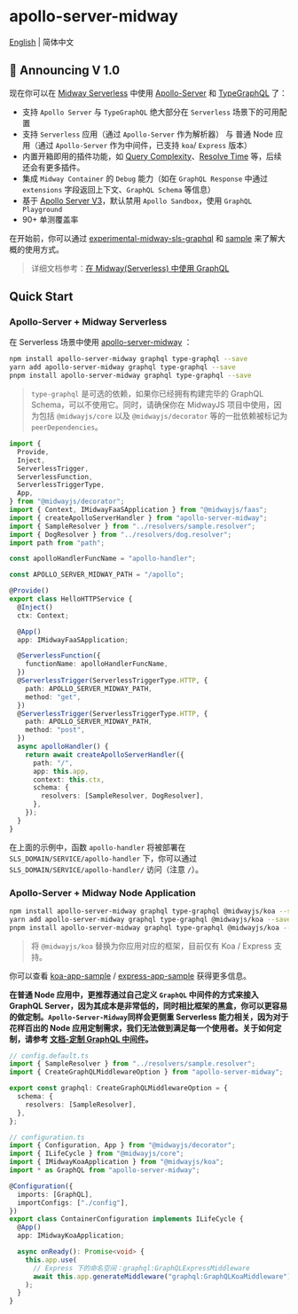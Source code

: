 # apollo-server-midway

[English](./README.en-US.md) | 简体中文

## 🎉 Announcing V 1.0

现在你可以在 [Midway Serverless](https://www.yuque.com/midwayjs/midway_v2/serverless_introduction) 中使用 [Apollo-Server](https://www.apollographql.com/docs/apollo-server) 和 [TypeGraphQL](https://github.com/MichalLytek/type-graphql) 了：

- 支持 `Apollo Server` 与 `TypeGraphQL` 绝大部分在 `Serverless` 场景下的可用配置
- 支持 `Serverless` 应用（通过 `Apollo-Server` 作为解析器） 与 普通 Node 应用（通过 `Apollo-Server` 作为中间件，已支持 `koa`/ `Express` 版本）
- 内置开箱即用的插件功能，如 [Query Complexity](packages/apollo-query-complexity)、[Resolve Time](packages/apollo-resolve-time) 等，后续还会有更多插件。
- 集成 `Midway Container` 的 `Debug` 能力（如在 `GraphQL Response` 中通过 `extensions` 字段返回上下文、`GraphQL Schema` 等信息）
- 基于 [Apollo Server V3](https://www.apollographql.com/docs/apollo-server/migration/)，默认禁用 `Apollo Sandbox`，使用 `GraphQL Playground`
- 90+ 单测覆盖率

在开始前，你可以通过 [experimental-midway-sls-graphql](https://github.com/linbudu599/experimental-midway-sls-graphql) 和 [sample](packages/sample/src/function/hello.ts) 来了解大概的使用方式。

> 详细文档参考：[在 Midway(Serverless) 中使用 GraphQL](https://www.yuque.com/midwayjs/midway_v2/qfdtnx)

## Quick Start

### Apollo-Server + Midway Serverless

在 Serverless 场景中使用 [apollo-server-midway](packages/apollo-server-midway) ：

```bash
npm install apollo-server-midway graphql type-graphql --save
yarn add apollo-server-midway graphql type-graphql --save
pnpm install apollo-server-midway graphql type-graphql --save
```

> `type-graphql` 是可选的依赖，如果你已经拥有构建完毕的 GraphQL Schema，可以不使用它。同时，请确保你在 MidwayJS 项目中使用，因为包括 `@midwayjs/core` 以及 `@midwayjs/decorator` 等的一批依赖被标记为 `peerDependencies`。

```typescript
import {
  Provide,
  Inject,
  ServerlessTrigger,
  ServerlessFunction,
  ServerlessTriggerType,
  App,
} from "@midwayjs/decorator";
import { Context, IMidwayFaaSApplication } from "@midwayjs/faas";
import { createApolloServerHandler } from "apollo-server-midway";
import { SampleResolver } from "../resolvers/sample.resolver";
import { DogResolver } from "../resolvers/dog.resolver";
import path from "path";

const apolloHandlerFuncName = "apollo-handler";

const APOLLO_SERVER_MIDWAY_PATH = "/apollo";

@Provide()
export class HelloHTTPService {
  @Inject()
  ctx: Context;

  @App()
  app: IMidwayFaaSApplication;

  @ServerlessFunction({
    functionName: apolloHandlerFuncName,
  })
  @ServerlessTrigger(ServerlessTriggerType.HTTP, {
    path: APOLLO_SERVER_MIDWAY_PATH,
    method: "get",
  })
  @ServerlessTrigger(ServerlessTriggerType.HTTP, {
    path: APOLLO_SERVER_MIDWAY_PATH,
    method: "post",
  })
  async apolloHandler() {
    return await createApolloServerHandler({
      path: "/",
      app: this.app,
      context: this.ctx,
      schema: {
        resolvers: [SampleResolver, DogResolver],
      },
    });
  }
}
```

在上面的示例中，函数 `apollo-handler` 将被部署在 `SLS_DOMAIN/SERVICE/apollo-handler` 下，你可以通过 `SLS_DOMAIN/SERVICE/apollo-handler/` 访问（注意 `/`）。

### Apollo-Server + Midway Node Application

```bash
npm install apollo-server-midway graphql type-graphql @midwayjs/koa --save
yarn add apollo-server-midway graphql type-graphql @midwayjs/koa --save
pnpm install apollo-server-midway graphql type-graphql @midwayjs/koa --save
```

> 将 `@midwayjs/koa` 替换为你应用对应的框架，目前仅有 Koa / Express 支持。

你可以查看 [koa-app-sample](packages/koa-app-sample) / [express-app-sample](packages/express-app-sample) 获得更多信息。

**在普通 Node 应用中，更推荐通过自己定义 `GraphQL` 中间件的方式来接入 GraphQL Server，因为其成本是非常低的，同时相比框架的黑盒，你可以更容易的做定制。`Apollo-Server-Midway`同样会更侧重 Serverless 能力相关，因为对于花样百出的 Node 应用定制需求，我们无法做到满足每一个使用者。关于如何定制，请参考 [文档-定制 GraphQL 中间件](https://www.yuque.com/midwayjs/midway_v2/graphql#a8iyy)。**

```typescript
// config.default.ts
import { SampleResolver } from "../resolvers/sample.resolver";
import { CreateGraphQLMiddlewareOption } from "apollo-server-midway";

export const graphql: CreateGraphQLMiddlewareOption = {
  schema: {
    resolvers: [SampleResolver],
  },
};

// configuration.ts
import { Configuration, App } from "@midwayjs/decorator";
import { ILifeCycle } from "@midwayjs/core";
import { IMidwayKoaApplication } from "@midwayjs/koa";
import * as GraphQL from "apollo-server-midway";

@Configuration({
  imports: [GraphQL],
  importConfigs: ["./config"],
})
export class ContainerConfiguration implements ILifeCycle {
  @App()
  app: IMidwayKoaApplication;

  async onReady(): Promise<void> {
    this.app.use(
      // Express 下的命名空间：graphql:GraphQLExpressMiddleware
      await this.app.generateMiddleware("graphql:GraphQLKoaMiddleware")
    );
  }
}
```
